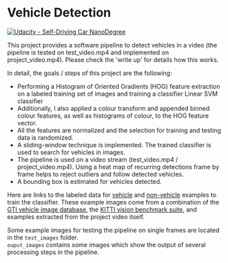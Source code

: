 # Vehicle Detection
[![Udacity - Self-Driving Car NanoDegree](https://s3.amazonaws.com/udacity-sdc/github/shield-carnd.svg)](http://www.udacity.com/drive)

This project provides a software pipeline to detect vehicles in a video (the pipeline is tested on test_video.mp4 and implemented on project_video.mp4). Please check the 'write up' for details how this works. 

In detail, the goals / steps of this project are the following:

* Performing a Histogram of Oriented Gradients (HOG) feature extraction on a labeled training set of images and training a classifier Linear SVM classifier
* Additionally, I also applied a colour transform and appended binned colour features, as well as histograms of colour, to the HOG feature vector. 
* All the features are normalized and the selection for training and testing data is randomized.
* A sliding-window technique is implemented. The trained classifier is used to search for vehicles in images.
* The pipeline is used on a video stream (test_video.mp4 / project_video.mp4). Using a heat map of recurring detections frame by frame helps to reject outliers and follow detected vehicles.
* A bounding box is estimated for vehicles detected.

Here are links to the labeled data for [vehicle](https://s3.amazonaws.com/udacity-sdc/Vehicle_Tracking/vehicles.zip) and [non-vehicle](https://s3.amazonaws.com/udacity-sdc/Vehicle_Tracking/non-vehicles.zip) examples to train the classifier. These example images come from a combination of the [GTI vehicle image database](http://www.gti.ssr.upm.es/data/Vehicle_database.html), the [KITTI vision benchmark suite](http://www.cvlibs.net/datasets/kitti/), and examples extracted from the project video itself.

Some example images for testing the pipeline on single frames are located in the `test_images` folder.  
`ouput_images` contains some images which show the output of several processing steps in the pipeline.
